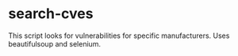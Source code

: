 # search-cves
This script looks for vulnerabilities for specific manufacturers.
Uses beautifulsoup and selenium.
